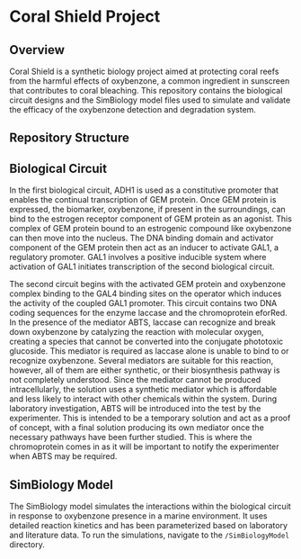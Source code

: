 # Coral Shield Project

## Overview
Coral Shield is a synthetic biology project aimed at protecting coral reefs from the harmful effects of oxybenzone, 
a common ingredient in sunscreen that contributes to coral bleaching. This repository contains the biological 
circuit designs and the SimBiology model files used to simulate and validate the efficacy of the oxybenzone 
detection and degradation system.

## Repository Structure
## Biological Circuit
In the first biological circuit, ADH1 is used as a constitutive promoter that enables the continual transcription of GEM protein. Once GEM protein is expressed, the biomarker, oxybenzone, if present in the surroundings, can bind to the estrogen receptor component of GEM protein as an agonist. This complex of GEM protein bound to an estrogenic compound like oxybenzone can then move into the nucleus. The DNA binding domain and activator component of the GEM protein then act as an inducer to activate GAL1, a regulatory promoter. GAL1 involves a positive inducible system where activation of GAL1 initiates transcription of the second biological circuit.

The second circuit begins with the activated GEM protein and oxybenzone complex binding to the GAL4 binding sites on the operator which induces the activity of the coupled GAL1 promoter. This circuit contains two DNA coding sequences for the enzyme laccase and the chromoprotein eforRed. In the presence of the mediator ABTS, laccase can recognize and break down oxybenzone by catalyzing the reaction with molecular oxygen, creating a species that cannot be converted into the conjugate phototoxic glucoside. This mediator is required as laccase alone is unable to bind to or recognize oxybenzone. Several mediators are suitable for this reaction, however, all of them are either synthetic, or their biosynthesis pathway is not completely understood. Since the mediator cannot be produced intracellularly, the solution uses a synthetic mediator which is affordable and less likely to interact with other chemicals within the system. During laboratory investigation, ABTS will be introduced into the test by the experimenter. This is intended to be a temporary solution and act as a proof of concept, with a final solution producing its own mediator once the necessary pathways have been further studied. This is where the chromoprotein comes in as it will be important to notify the experimenter when ABTS may be required.

## SimBiology Model
The SimBiology model simulates the interactions within the biological circuit in response to oxybenzone presence in a marine environment. 
It uses detailed reaction kinetics and has been parameterized based on laboratory and literature data. To run the simulations, 
navigate to the `/SimBiologyModel` directory.


